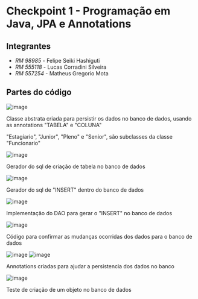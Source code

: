 # Checkpoint 1 - Programação em Java, JPA e Annotations
## Integrantes
- *RM 98985* - Felipe Seiki Hashiguti
- *RM 555118* - Lucas Corradini Silveira
- *RM 557254* - Matheus Gregorio Mota
## Partes do código
![image](https://github.com/user-attachments/assets/9748cdde-a8c9-4943-8a61-3527d3c03100)
<p>Classe abstrata criada para persistir os dados no banco de dados, usando as annotations "TABELA" e "COLUNA"</p>
<p>"Estagiario", "Junior", "Pleno" e "Senior", são subclasses da classe "Funcionario"</p>

![image](https://github.com/user-attachments/assets/0fbe46de-b49b-4a62-87da-ecf39a9598dd)
<p>Gerador do sql de criação de tabela no banco de dados</p>
 
![image](https://github.com/user-attachments/assets/edc568c1-b2d9-493d-8311-775f145a1202)
<p>Gerador do sql de "INSERT" dentro do banco de dados</p>

![image](https://github.com/user-attachments/assets/5eaf993a-f981-4577-a71c-5ee575a7c3f4)
<p>Implementação do DAO para gerar o "INSERT" no banco de dados</p>

![image](https://github.com/user-attachments/assets/5277562b-2939-4de1-b58c-355993d7d9c5)
<p>Código para confirmar as mudanças ocorridas dos dados para o banco de dados</p>

![image](https://github.com/user-attachments/assets/d377166e-d85e-4c16-85cd-426569262aa1)
![image](https://github.com/user-attachments/assets/7f4cdf9b-e742-4c80-88e3-7f214bbfbf01)
<p>Annotations criadas para ajudar a persistencia dos dados no banco</p>

![image](https://github.com/user-attachments/assets/1ed5fa08-b43c-443a-9394-776ca38995f0)
<p>Teste de criação de um objeto no banco de dados</p>

